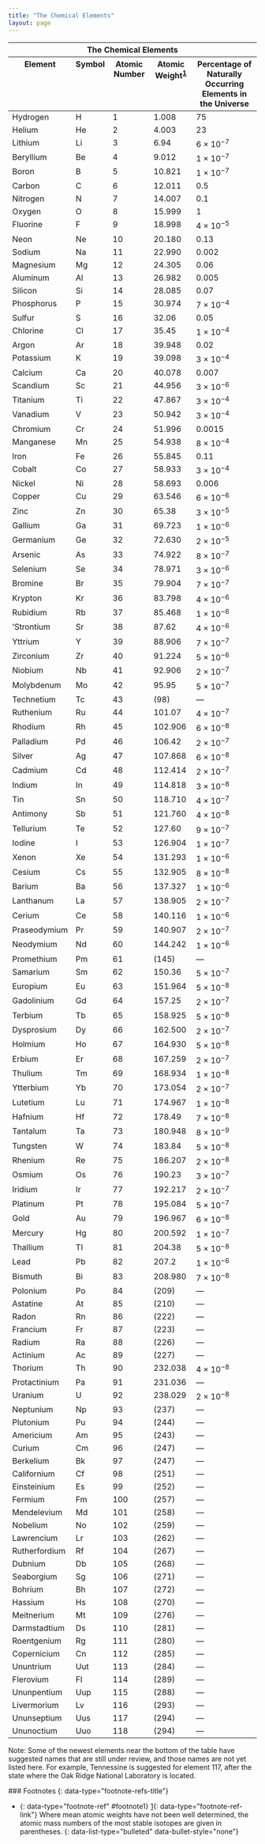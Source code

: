 ```yaml
---
title: "The Chemical Elements"
layout: page
---
```



<table class="span-all" summary="A table titled &#x201C;The Chemical Elements&#x201D; with five columns and 119 rows. The first row is a header row and labels the columns &#x201C;Element&#x201D;, &#x201C;Symbol&#x201D;, &#x201C;Atomic Number&#x201D;, &#x201C;Atomic Weight footnote: Where mean atomic weights have not been well determined, the atomic mass numbers of the most stable isotopes are given in parentheses.&#x201D;, &#x201C;Percentage of Naturally Occurring Elements in the Universe&#x201D;. From left to right, top to bottom, the rows start with the element name and read &#x201C;Hydrogen&#x201D;, &#x201C;H&#x201D;, &#x201C;1&#x201D;, &#x201C;1.008&#x201D;, &#x201C;75&#x201D;. Helium&#x201D;, &#x201C;He&#x201D;, &#x201C;2&#x201D;, &#x201C;4.003&#x201D;, &#x201C;23&#x201D;, Lithium&#x201D;, &#x201C;Li&#x201D;, &#x201C;3&#x201D;, &#x201C;6.94&#x201D;, &#x201C;6 times 10 to the negative 7&#x201D;. Beryllium&#x201D;, &#x201C;Be&#x201D;, &#x201C;4&#x201D;, &#x201C;9.012&#x201D;, &#x201C;1 times 10 to the negative 7&#x201D;, Boron&#x201D;, &#x201C;B&#x201D;, &#x201C;5&#x201D;, &#x201C;10.821&#x201D;, &#x201C;1 times 10 to the negative 7&#x201D;, Carbon&#x201D;, &#x201C;C&#x201D;, &#x201C;6&#x201D;, &#x201C;12.011&#x201D;, &#x201C;0.5&#x201D;, Nitrogen&#x201D;, &#x201C;N&#x201D;, &#x201C;7&#x201D;, &#x201C;14.007&#x201D;, &#x201C;0.1&#x201D;, Oxygen&#x201D;, &#x201C;O&#x201D;, &#x201C;8&#x201D;, &#x201C;15.999&#x201D;, &#x201C;1&#x201D;, Fluorine&#x201D;, &#x201C;F&#x201D;, &#x201C;9&#x201D;, &#x201C;18.998&#x201D;, &#x201C;4 times 10 to the negative 5&#x201D;, Neon&#x201D;, &#x201C;Ne&#x201D;, &#x201C;10&#x201D;, &#x201C;20.180&#x201D;, &#x201C;0.13&#x201D;, Sodium&#x201D;, &#x201C;Na&#x201D;, &#x201C;11&#x201D;, &#x201C;22.990&#x201D;, &#x201C;0.002&#x201D;, Magnesium&#x201D;, &#x201C;Mg&#x201D;, &#x201C;12&#x201D;, &#x201C;24.305&#x201D;, &#x201C;0.06&#x201D;, Aluminum&#x201D;, &#x201C;Al&#x201D;, &#x201C;13&#x201D;, &#x201C;26.982&#x201D;, &#x201C;0.005&#x201D;, Silicon&#x201D;, &#x201C;Si&#x201D;, &#x201C;14&#x201D;, &#x201C;28.085&#x201D;, &#x201C;0.07&#x201D;, Phosphorus&#x201D;, &#x201C;P&#x201D;, &#x201C;15&#x201D;, &#x201C;30.974&#x201D;, &#x201C;7 times 10 to the negative 4&#x201D;, Sulfur&#x201D;, &#x201C;S&#x201D;, &#x201C;16&#x201D;, &#x201C;32.06&#x201D;, &#x201C;0.05&#x201D;, Chlorine&#x201D;, &#x201C;Cl&#x201D;, &#x201C;17&#x201D;, &#x201C;35.45&#x201D;, &#x201C;1 times 10 to the negative 4&#x201D;, Argon&#x201D;, &#x201C;Ar&#x201D;, &#x201C;18&#x201D;, &#x201C;39.948&#x201D;, &#x201C;0.02&#x201D;, Potassium&#x201D;, &#x201C;K&#x201D;, &#x201C;19&#x201D;, &#x201C;39.098&#x201D;, &#x201C;3 times 10 to the negative 4&#x201D;, Calcium&#x201D;, &#x201C;Ca&#x201D;, &#x201C;20&#x201D;, &#x201C;40.078&#x201D;, &#x201C;0.007&#x201D;, Scandium&#x201D;, &#x201C;Sc&#x201D;, &#x201C;21&#x201D;, &#x201C;44.956&#x201D;, &#x201C;3 times 10 to the negative 6&#x201D;, Titanium&#x201D;, &#x201C;Ti&#x201D;, &#x201C;22&#x201D;, &#x201C;47.867&#x201D;, &#x201C;3 times 10 to the negative 4&#x201D;, Vanadium&#x201D;, &#x201C;V&#x201D;, &#x201C;23&#x201D;, &#x201C;50.942&#x201D;, &#x201C;3 times 10 to the negative 4&#x201D;, Chromium&#x201D;, &#x201C;Cr&#x201D;, &#x201C;24&#x201D;, &#x201C;51.996&#x201D;, &#x201C;0.0015&#x201D;, Manganese&#x201D;, &#x201C;Mn&#x201D;, &#x201C;25&#x201D;, &#x201C;54.938&#x201D;, &#x201C;8 times 10 to the negative 4&#x201D;, Iron&#x201D;, &#x201C;Fe&#x201D;, &#x201C;26&#x201D;, &#x201C;55.845&#x201D;, &#x201C;0.11&#x201D;, Cobalt&#x201D;, &#x201C;Co&#x201D;, &#x201C;27&#x201D;, &#x201C;58.933&#x201D;, &#x201C;3 times 10 to the negative 4&#x201D;, Nickel&#x201D;, &#x201C;Ni&#x201D;, &#x201C;28&#x201D;, &#x201C;58.693&#x201D;, &#x201C;0.006&#x201D;, Copper&#x201D;, &#x201C;Cu&#x201D;, &#x201C;29&#x201D;, &#x201C;63.546&#x201D;, &#x201C;6 times 10 to the negative 6&#x201D;, Zinc&#x201D;, &#x201C;Zn&#x201D;, &#x201C;30&#x201D;, &#x201C;65.38&#x201D;, &#x201C;3 times 10 to the negative 5&#x201D;, Gallium&#x201D;, &#x201C;Ga&#x201D;, &#x201C;31&#x201D;, &#x201C;69.723&#x201D;, &#x201C;1 times 10 to the negative 6&#x201D;, Germanium&#x201D;, &#x201C;Ge&#x201D;, &#x201C;32&#x201D;, &#x201C;72.630&#x201D;, &#x201C;2 times 10 to the negative 5&#x201D;, Arsenic&#x201D;, &#x201C;As&#x201D;, &#x201C;33&#x201D;, &#x201C;74.922&#x201D;, &#x201C;8 times 10 to the negative 7&#x201D;, Selenium&#x201D;, &#x201C;Se&#x201D;, &#x201C;34&#x201D;, &#x201C;78.971&#x201D;, &#x201C;3 times 10 to the negative 6&#x201D;, Bromine&#x201D;, &#x201C;Br&#x201D;, &#x201C;35&#x201D;, &#x201C;79.904&#x201D;, &#x201C;7 times 10 to the negative 7&#x201D;, Krypton&#x201D;, &#x201C;Kr&#x201D;, &#x201C;36&#x201D;, &#x201C;83.798&#x201D;, &#x201C;4 times 10 to the negative 6&#x201D;, Rubidium&#x201D;, &#x201C;Rb&#x201D;, &#x201C;37&#x201D;, &#x201C;85.468&#x201D;, &#x201C;1 times 10 to the negative 6&#x201D;, &#x2019;Strontium&#x201D;, &#x201C;Sr&#x201D;, &#x201C;38&#x201D;, &#x201C;87.62&#x201D;, &#x201C;4 times 10 to the negative 6&#x201D;, Yttrium&#x201D;, &#x201C;Y&#x201D;, &#x201C;39&#x201D;, &#x201C;88.906&#x201D;, &#x201C;7 times 10 to the negative 7&#x201D;, Zirconium&#x201D;, &#x201C;Zr&#x201D;, &#x201C;40&#x201D;, &#x201C;91.224&#x201D;, &#x201C;5 times 10 to the negative 6&#x201D;, Niobium&#x201D;, &#x201C;Nb&#x201D;, &#x201C;41&#x201D;, &#x201C;92.906&#x201D;, &#x201C;2 times 10 to the negative 7&#x201D;, Molybdenum&#x201D;, &#x201C;Mo&#x201D;, &#x201C;42&#x201D;, &#x201C;95.95&#x201D;, &#x201C;5 times 10 to the negative 7&#x201D;, Technetium&#x201D;, &#x201C;Tc&#x201D;, &#x201C;43&#x201D;, &#x201C;(98)&#x201D;, &#x201C;blank&#x201D;, Ruthenium&#x201D;, &#x201C;Ru&#x201D;, &#x201C;44&#x201D;, &#x201C;101.07&#x201D;, &#x201C;4 times 10 to the negative 7&#x201D;, Rhodium&#x201D;, &#x201C;Rh&#x201D;, &#x201C;45&#x201D;, &#x201C;102.906&#x201D;, &#x201C;6 times 10 to the negative 8&#x201D;, Palladium&#x201D;, &#x201C;Pd&#x201D;, &#x201C;46&#x201D;, &#x201C;106.42&#x201D;, &#x201C;2 times 10 to the negative 7&#x201D;, Silver&#x201D;, &#x201C;Ag&#x201D;, &#x201C;47&#x201D;, &#x201C;107.868&#x201D;, &#x201C;6 times 10 to the negative 8&#x201D;, Cadmium&#x201D;, &#x201C;Cd&#x201D;, &#x201C;48&#x201D;, &#x201C;112.414&#x201D;, &#x201C;2 times 10 to the negative 7&#x201D;, Indium&#x201D;, &#x201C;In&#x201D;, &#x201C;49&#x201D;, &#x201C;114.818&#x201D;, &#x201C;3 times 10 to the negative 8&#x201D;, Tin&#x201D;, &#x201C;Sn&#x201D;, &#x201C;50&#x201D;, &#x201C;118.710&#x201D;, &#x201C;4 times 10 to the negative 7&#x201D;, Antimony&#x201D;, &#x201C;Sb&#x201D;, &#x201C;51&#x201D;, &#x201C;121.760&#x201D;, &#x201C;4 times 10 to the negative 8&#x201D;, Tellurium&#x201D;, &#x201C;Te&#x201D;, &#x201C;52&#x201D;, &#x201C;127.60&#x201D;, &#x201C;9 times 10 to the negative 7&#x201D;, Iodine&#x201D;, &#x201C;I&#x201D;, &#x201C;53&#x201D;, &#x201C;126.904&#x201D;, &#x201C;1 times 10 to the negative 7&#x201D;, Xenon&#x201D;, &#x201C;Xe&#x201D;, &#x201C;54&#x201D;, &#x201C;131.293&#x201D;, &#x201C;1 times 10 to the negative 6&#x201D;, Cesium&#x201D;, &#x201C;Cs&#x201D;, &#x201C;55&#x201D;, &#x201C;132.905&#x201D;, &#x201C;8 times 10 to the negative 8&#x201D;, Barium&#x201D;, &#x201C;Ba&#x201D;, &#x201C;56&#x201D;, &#x201C;137.327&#x201D;, &#x201C;1 times 10 to the negative 6&#x201D;, Lanthanum&#x201D;, &#x201C;La&#x201D;, &#x201C;57&#x201D;, &#x201C;138.905&#x201D;, &#x201C;2 times 10 to the negative 7&#x201D;, Cerium&#x201D;, &#x201C;Ce&#x201D;, &#x201C;58&#x201D;, &#x201C;140.116&#x201D;, &#x201C;1 times 10 to the negative 6&#x201D;, Praseodymium&#x201D;, &#x201C;Pr&#x201D;, &#x201C;59&#x201D;, &#x201C;140.907&#x201D;, &#x201C;2 times 10 to the negative 7&#x201D;, Neodymium&#x201D;, &#x201C;Nd&#x201D;, &#x201C;60&#x201D;, &#x201C;144.242&#x201D;, &#x201C;1 times 10 to the negative 6&#x201D;, Promethium&#x201D;, &#x201C;Pm&#x201D;, &#x201C;61&#x201D;, &#x201C;(145)&#x201D;, &#x201C;blank&#x201D;, Samarium&#x201D;, &#x201C;Sm&#x201D;, &#x201C;62&#x201D;, &#x201C;150.36&#x201D;, &#x201C;5 times 10 to the negative 7&#x201D;, Europium&#x201D;, &#x201C;Eu&#x201D;, &#x201C;63&#x201D;, &#x201C;151.964&#x201D;, &#x201C;5 times 10 to the negative 8&#x201D;, Gadolinium&#x201D;, &#x201C;Gd&#x201D;, &#x201C;64&#x201D;, &#x201C;157.25&#x201D;, &#x201C;2 times 10 to the negative 7&#x201D;, Terbium&#x201D;, &#x201C;Tb&#x201D;, &#x201C;65&#x201D;, &#x201C;158.925&#x201D;, &#x201C;5 times 10 to the negative 8&#x201D;, Dysprosium&#x201D;, &#x201C;Dy&#x201D;, &#x201C;66&#x201D;, &#x201C;162.500&#x201D;, &#x201C;2 times 10 to the negative 7&#x201D;, Holmium&#x201D;, &#x201C;Ho&#x201D;, &#x201C;67&#x201D;, &#x201C;164.930&#x201D;, &#x201C;5 times 10 to the negative 8&#x201D;, Erbium&#x201D;, &#x201C;Er&#x201D;, &#x201C;68&#x201D;, &#x201C;167.259&#x201D;, &#x201C;2 times 10 to the negative 7&#x201D;, Thulium&#x201D;, &#x201C;Tm&#x201D;, &#x201C;69&#x201D;, &#x201C;168.934&#x201D;, &#x201C;1 times 10 to the negative 8&#x201D;, Ytterbium&#x201D;, &#x201C;Yb&#x201D;, &#x201C;70&#x201D;, &#x201C;173.054&#x201D;, &#x201C;2 times 10 to the negative &#x201D;, &#x201D;, Lutetium&#x201D;, &#x201C;Lu&#x201D;, &#x201C;71&#x201D;, &#x201C;174.967&#x201D;, &#x201C;1 times 10 to the negative 8&#x201D;, Hafnium&#x201D;, &#x201C;Hf&#x201D;, &#x201C;72&#x201D;, &#x201C;178.49&#x201D;, &#x201C;7 times 10 to the negative 8&#x201D;, Tantalum&#x201D;, &#x201C;Ta&#x201D;, &#x201C;73&#x201D;, &#x201C;180.948&#x201D;, &#x201C;8 times 10 to the negative 9&#x201D;, Tungsten&#x201D;, &#x201C;W&#x201D;, &#x201C;74&#x201D;, &#x201C;183.84&#x201D;, &#x201C;5 times 10 to the negative 8&#x201D;, Rhenium&#x201D;, &#x201C;Re&#x201D;, &#x201C;75&#x201D;, &#x201C;186.207&#x201D;, &#x201C;2 times 10 to the negative 8&#x201D;, Osmium&#x201D;, &#x201C;Os&#x201D;, &#x201C;76&#x201D;, &#x201C;190.23&#x201D;, &#x201C;3 times 10 to the negative 7&#x201D;, Iridium&#x201D;, &#x201C;Ir&#x201D;, &#x201C;77&#x201D;, &#x201C;192.217&#x201D;, &#x201C;2 times 10 to the negative 7&#x201D;, Platinum&#x201D;, &#x201C;Pt&#x201D;, &#x201C;78&#x201D;, &#x201C;195.084&#x201D;, &#x201C;5 times 10 to the negative 7&#x201D;, Gold&#x201D;, &#x201C;Au&#x201D;, &#x201C;79&#x201D;, &#x201C;196.967&#x201D;, &#x201C;6 times 10 to the negative 8&#x201D;, Mercury&#x201D;, &#x201C;Hg&#x201D;, &#x201C;80&#x201D;, &#x201C;200.592&#x201D;, &#x201C;1 times 10 to the negative 7&#x201D;, Thallium&#x201D;, &#x201C;TI&#x201D;, &#x201C;81&#x201D;, &#x201C;204.38&#x201D;, &#x201C;5 times 10 to the negative 8&#x201D;, Lead&#x201D;, &#x201C;Pb&#x201D;, &#x201C;82&#x201D;, &#x201C;207.2&#x201D;, &#x201C;1 times 10 to the negative 6&#x201D;, Bismuth&#x201D;, &#x201C;Bi&#x201D;, &#x201C;83&#x201D;, &#x201C;208.980&#x201D;, &#x201C;7 times 10 to the negative 8&#x201D;, Polonium&#x201D;, &#x201C;Po&#x201D;, &#x201C;84&#x201D;, &#x201C;(209)&#x201D;, &#x201C;blank&#x201D;, Astatine&#x201D;, &#x201C;At&#x201D;, &#x201C;85&#x201D;, &#x201C;(210)&#x201D;, &#x201C;blank&#x201D;, Radon&#x201D;, &#x201C;Rn&#x201D;, &#x201C;86&#x201D;, &#x201C;(222)&#x201D;, &#x201C;blank&#x201D;, Francium&#x201D;, &#x201C;Fr&#x201D;, &#x201C;87&#x201D;, &#x201C;(223)&#x201D;, &#x201C;blank&#x201D;, Radium&#x201D;, &#x201C;Ra&#x201D;, &#x201C;88&#x201D;, &#x201C;(226)&#x201D;, &#x201C;blank&#x201D;, Actinium&#x201D;, &#x201C;Ac&#x201D;, &#x201C;89&#x201D;, &#x201C;(227)&#x201D;, &#x201C;blank&#x201D;, Thorium&#x201D;, &#x201C;Th&#x201D;, &#x201C;90&#x201D;, &#x201C;232.038&#x201D;, &#x201C;4 times 10 to the negative 8&#x201D;, Protactinium&#x201D;, &#x201C;Pa&#x201D;, &#x201C;91&#x201D;, &#x201C;231.036&#x201D;, &#x201C;blank&#x201D;, Uranium&#x201D;, &#x201C;U&#x201D;, &#x201C;92&#x201D;, &#x201C;238.029&#x201D;, &#x201C;2 times 10 to the negative 8&#x201D;, Neptunium&#x201D;, &#x201C;Np&#x201D;, &#x201C;93&#x201D;, &#x201C;(237)&#x201D;, &#x201C;blank&#x201D;, Plutonium&#x201D;, &#x201C;Pu&#x201D;, &#x201C;94&#x201D;, &#x201C;(244)&#x201D;, &#x201C;blank&#x201D;, Americium&#x201D;, &#x201C;Am&#x201D;, &#x201C;95&#x201D;, &#x201C;(243)&#x201D;, &#x201C;blank&#x201D;, Curium&#x201D;, &#x201C;Cm&#x201D;, &#x201C;96&#x201D;, &#x201C;(247)&#x201D;, &#x201C;blank&#x201D;, Berkelium&#x201D;, &#x201C;Bk&#x201D;, &#x201C;97&#x201D;, &#x201C;(247)&#x201D;, &#x201C;blank&#x201D;, Californium&#x201D;, &#x201C;Cf&#x201D;, &#x201C;98&#x201D;, &#x201C;(251)&#x201D;, &#x201C;blank&#x201D;, Einsteinium&#x201D;, &#x201C;Es&#x201D;, &#x201C;99&#x201D;, &#x201C;(252)&#x201D;, &#x201C;blank&#x201D;, Fermium&#x201D;, &#x201C;Fm&#x201D;, &#x201C;100&#x201D;, &#x201C;(257)&#x201D;, &#x201C;blank&#x201D;, Mendelevium&#x201D;, &#x201C;Md&#x201D;, &#x201C;101&#x201D;, &#x201C;(258)&#x201D;, &#x201C;blank&#x201D;, Nobelium&#x201D;, &#x201C;No&#x201D;, &#x201C;102&#x201D;, &#x201C;(259)&#x201D;, &#x201C;blank&#x201D;, Lawrencium&#x201D;, &#x201C;Lr&#x201D;, &#x201C;103&#x201D;, &#x201C;(262)&#x201D;, &#x201C;blank&#x201D;, Rutherfordium&#x201D;, &#x201C;Rf&#x201D;, &#x201C;104&#x201D;, &#x201C;(267)&#x201D;, &#x201C;blank&#x201D;, Dubnium&#x201D;, &#x201C;Db&#x201D;, &#x201C;105&#x201D;, &#x201C;(268)&#x201D;, &#x201C;blank&#x201D;, Seaborgium&#x201D;, &#x201C;Sg&#x201D;, &#x201C;106&#x201D;, &#x201C;(271)&#x201D;, &#x201C;blank&#x201D;, Bohrium&#x201D;, &#x201C;Bh&#x201D;, &#x201C;107&#x201D;, &#x201C;(272)&#x201D;, &#x201C;blank&#x201D;, Hassium&#x201D;, &#x201C;Hs&#x201D;, &#x201C;108&#x201D;, &#x201C;(270)&#x201D;, &#x201C;blank&#x201D;, Meitnerium&#x201D;, &#x201C;Mt&#x201D;, &#x201C;109&#x201D;, &#x201C;(276)&#x201D;, &#x201C;blank&#x201D;, Darmstadtium&#x201D;, &#x201C;Ds&#x201D;, &#x201C;110&#x201D;, &#x201C;(281)&#x201D;, &#x201C;blank&#x201D;, Roentgenium&#x201D;, &#x201C;Rg&#x201D;, &#x201C;111&#x201D;, &#x201C;(280)&#x201D;, &#x201C;blank&#x201D;, Copernicium&#x201D;, &#x201C;Cn&#x201D;, &#x201C;112&#x201D;, &#x201C;(285)&#x201D;, &#x201C;blank&#x201D;, Ununtrium&#x201D;, &#x201C;Uut&#x201D;, &#x201C;113&#x201D;, &#x201C;(284)&#x201D;, &#x201C;blank&#x201D;, Flerovium&#x201D;, &#x201C;Fl&#x201D;, &#x201C;114&#x201D;, &#x201C;(289)&#x201D;, &#x201C;blank&#x201D;, Ununpentium&#x201D;, &#x201C;Uup&#x201D;, &#x201C;115&#x201D;, &#x201C;(288)&#x201D;, &#x201C;blank&#x201D;, Livermorium&#x201D;, &#x201C;Lv&#x201D;, &#x201C;116&#x201D;, &#x201C;(293)&#x201D;, &#x201C;blank&#x201D;, Ununseptium&#x201D;, &#x201C;Uus&#x201D;, &#x201C;117&#x201D;, &#x201C;(294)&#x201D;, &#x201C;blank&#x201D;, Ununoctium&#x201D;, &#x201C;Uuo&#x201D;, &#x201C;118&#x201D;, &#x201C;(294)&#x201D;, &#x201C;blank&#x201D;."><thead>
<tr valign="top">
<th colspan="5" data-valign="top" data-align="center">The Chemical Elements</th>
</tr>
<tr valign="top">
<th data-valign="top" data-align="center">Element</th>
<th data-valign="top" data-align="center">Symbol</th>
<th data-valign="top" data-align="center">Atomic Number</th>
<th data-valign="top" data-align="center">Atomic Weight<sup data-type="footnote-number" id="footnote-ref1"><a data-type="footnote-link" href="#footnote1">1</a></sup></th>
<th data-valign="top" data-align="center">Percentage of Naturally Occurring Elements in the Universe</th>
</tr>
</thead><tbody>
<tr valign="top">
<td data-valign="top" data-align="left">Hydrogen</td>
<td data-valign="top" data-align="left">H</td>
<td data-valign="top" data-align="left">1</td>
<td data-valign="top" data-align="left">1.008</td>
<td data-valign="top" data-align="left">75</td>
</tr>
<tr valign="top">
<td data-valign="top" data-align="left">Helium</td>
<td data-valign="top" data-align="left">He</td>
<td data-valign="top" data-align="left">2</td>
<td data-valign="top" data-align="left">4.003</td>
<td data-valign="top" data-align="left">23</td>
</tr>
<tr valign="top">
<td data-valign="top" data-align="left">Lithium</td>
<td data-valign="top" data-align="left">Li</td>
<td data-valign="top" data-align="left">3</td>
<td data-valign="top" data-align="left">6.94</td>
<td data-valign="top" data-align="left">6 × 10<sup>−7</sup></td>
</tr>
<tr valign="top">
<td data-valign="top" data-align="left">Beryllium</td>
<td data-valign="top" data-align="left">Be</td>
<td data-valign="top" data-align="left">4</td>
<td data-valign="top" data-align="left">9.012</td>
<td data-valign="top" data-align="left">1 × 10<sup>−7</sup></td>
</tr>
<tr valign="top">
<td data-valign="top" data-align="left">Boron</td>
<td data-valign="top" data-align="left">B</td>
<td data-valign="top" data-align="left">5</td>
<td data-valign="top" data-align="left">10.821</td>
<td data-valign="top" data-align="left">1 × 10<sup>−7</sup></td>
</tr>
<tr valign="top">
<td data-valign="top" data-align="left">Carbon</td>
<td data-valign="top" data-align="left">C</td>
<td data-valign="top" data-align="left">6</td>
<td data-valign="top" data-align="left">12.011</td>
<td data-valign="top" data-align="left">0.5</td>
</tr>
<tr valign="top">
<td data-valign="top" data-align="left">Nitrogen</td>
<td data-valign="top" data-align="left">N</td>
<td data-valign="top" data-align="left">7</td>
<td data-valign="top" data-align="left">14.007</td>
<td data-valign="top" data-align="left">0.1</td>
</tr>
<tr valign="top">
<td data-valign="top" data-align="left">Oxygen</td>
<td data-valign="top" data-align="left">O</td>
<td data-valign="top" data-align="left">8</td>
<td data-valign="top" data-align="left">15.999</td>
<td data-valign="top" data-align="left">1</td>
</tr>
<tr valign="top">
<td data-valign="top" data-align="left">Fluorine</td>
<td data-valign="top" data-align="left">F</td>
<td data-valign="top" data-align="left">9</td>
<td data-valign="top" data-align="left">18.998</td>
<td data-valign="top" data-align="left">4 × 10<sup>−5</sup></td>
</tr>
<tr valign="top">
<td data-valign="top" data-align="left">Neon</td>
<td data-valign="top" data-align="left">Ne</td>
<td data-valign="top" data-align="left">10</td>
<td data-valign="top" data-align="left">20.180</td>
<td data-valign="top" data-align="left">0.13</td>
</tr>
<tr valign="top">
<td data-valign="top" data-align="left">Sodium</td>
<td data-valign="top" data-align="left">Na</td>
<td data-valign="top" data-align="left">11</td>
<td data-valign="top" data-align="left">22.990</td>
<td data-valign="top" data-align="left">0.002</td>
</tr>
<tr valign="top">
<td data-valign="top" data-align="left">Magnesium</td>
<td data-valign="top" data-align="left">Mg</td>
<td data-valign="top" data-align="left">12</td>
<td data-valign="top" data-align="left">24.305</td>
<td data-valign="top" data-align="left">0.06</td>
</tr>
<tr valign="top">
<td data-valign="top" data-align="left">Aluminum</td>
<td data-valign="top" data-align="left">Al</td>
<td data-valign="top" data-align="left">13</td>
<td data-valign="top" data-align="left">26.982</td>
<td data-valign="top" data-align="left">0.005</td>
</tr>
<tr valign="top">
<td data-valign="top" data-align="left">Silicon</td>
<td data-valign="top" data-align="left">Si</td>
<td data-valign="top" data-align="left">14</td>
<td data-valign="top" data-align="left">28.085</td>
<td data-valign="top" data-align="left">0.07</td>
</tr>
<tr valign="top">
<td data-valign="top" data-align="left">Phosphorus</td>
<td data-valign="top" data-align="left">P</td>
<td data-valign="top" data-align="left">15</td>
<td data-valign="top" data-align="left">30.974</td>
<td data-valign="top" data-align="left">7 × 10<sup>−4</sup></td>
</tr>
<tr valign="top">
<td data-valign="top" data-align="left">Sulfur</td>
<td data-valign="top" data-align="left">S</td>
<td data-valign="top" data-align="left">16</td>
<td data-valign="top" data-align="left">32.06</td>
<td data-valign="top" data-align="left">0.05</td>
</tr>
<tr valign="top">
<td data-valign="top" data-align="left">Chlorine</td>
<td data-valign="top" data-align="left">Cl</td>
<td data-valign="top" data-align="left">17</td>
<td data-valign="top" data-align="left">35.45</td>
<td data-valign="top" data-align="left">1 × 10<sup>−4</sup></td>
</tr>
<tr valign="top">
<td data-valign="top" data-align="left">Argon</td>
<td data-valign="top" data-align="left">Ar</td>
<td data-valign="top" data-align="left">18</td>
<td data-valign="top" data-align="left">39.948</td>
<td data-valign="top" data-align="left">0.02</td>
</tr>
<tr valign="top">
<td data-valign="top" data-align="left">Potassium</td>
<td data-valign="top" data-align="left">K</td>
<td data-valign="top" data-align="left">19</td>
<td data-valign="top" data-align="left">39.098</td>
<td data-valign="top" data-align="left">3 × 10<sup>−4</sup></td>
</tr>
<tr valign="top">
<td data-valign="top" data-align="left">Calcium</td>
<td data-valign="top" data-align="left">Ca</td>
<td data-valign="top" data-align="left">20</td>
<td data-valign="top" data-align="left">40.078</td>
<td data-valign="top" data-align="left">0.007</td>
</tr>
<tr valign="top">
<td data-valign="top" data-align="left">Scandium</td>
<td data-valign="top" data-align="left">Sc</td>
<td data-valign="top" data-align="left">21</td>
<td data-valign="top" data-align="left">44.956</td>
<td data-valign="top" data-align="left">3 × 10<sup>−6</sup></td>
</tr>
<tr valign="top">
<td data-valign="top" data-align="left">Titanium</td>
<td data-valign="top" data-align="left">Ti</td>
<td data-valign="top" data-align="left">22</td>
<td data-valign="top" data-align="left">47.867</td>
<td data-valign="top" data-align="left">3 × 10<sup>−4</sup></td>
</tr>
<tr valign="top">
<td data-valign="top" data-align="left">Vanadium</td>
<td data-valign="top" data-align="left">V</td>
<td data-valign="top" data-align="left">23</td>
<td data-valign="top" data-align="left">50.942</td>
<td data-valign="top" data-align="left">3 × 10<sup>−4</sup></td>
</tr>
<tr valign="top">
<td data-valign="top" data-align="left">Chromium</td>
<td data-valign="top" data-align="left">Cr</td>
<td data-valign="top" data-align="left">24</td>
<td data-valign="top" data-align="left">51.996</td>
<td data-valign="top" data-align="left">0.0015</td>
</tr>
<tr valign="top">
<td data-valign="top" data-align="left">Manganese</td>
<td data-valign="top" data-align="left">Mn</td>
<td data-valign="top" data-align="left">25</td>
<td data-valign="top" data-align="left">54.938</td>
<td data-valign="top" data-align="left">8 × 10<sup>−4</sup></td>
</tr>
<tr valign="top">
<td data-valign="top" data-align="left">Iron</td>
<td data-valign="top" data-align="left">Fe</td>
<td data-valign="top" data-align="left">26</td>
<td data-valign="top" data-align="left">55.845</td>
<td data-valign="top" data-align="left">0.11</td>
</tr>
<tr valign="top">
<td data-valign="top" data-align="left">Cobalt</td>
<td data-valign="top" data-align="left">Co</td>
<td data-valign="top" data-align="left">27</td>
<td data-valign="top" data-align="left">58.933</td>
<td data-valign="top" data-align="left">3 × 10<sup>−4</sup></td>
</tr>
<tr valign="top">
<td data-valign="top" data-align="left">Nickel</td>
<td data-valign="top" data-align="left">Ni</td>
<td data-valign="top" data-align="left">28</td>
<td data-valign="top" data-align="left">58.693</td>
<td data-valign="top" data-align="left">0.006</td>
</tr>
<tr valign="top">
<td data-valign="top" data-align="left">Copper</td>
<td data-valign="top" data-align="left">Cu</td>
<td data-valign="top" data-align="left">29</td>
<td data-valign="top" data-align="left">63.546</td>
<td data-valign="top" data-align="left">6 × 10<sup>−6</sup></td>
</tr>
<tr valign="top">
<td data-valign="top" data-align="left">Zinc</td>
<td data-valign="top" data-align="left">Zn</td>
<td data-valign="top" data-align="left">30</td>
<td data-valign="top" data-align="left">65.38</td>
<td data-valign="top" data-align="left">3 × 10<sup>−5</sup></td>
</tr>
<tr valign="top">
<td data-valign="top" data-align="left">Gallium</td>
<td data-valign="top" data-align="left">Ga</td>
<td data-valign="top" data-align="left">31</td>
<td data-valign="top" data-align="left">69.723</td>
<td data-valign="top" data-align="left">1 × 10<sup>−6</sup></td>
</tr>
<tr valign="top">
<td data-valign="top" data-align="left">Germanium</td>
<td data-valign="top" data-align="left">Ge</td>
<td data-valign="top" data-align="left">32</td>
<td data-valign="top" data-align="left">72.630</td>
<td data-valign="top" data-align="left">2 × 10<sup>−5</sup></td>
</tr>
<tr valign="top">
<td data-valign="top" data-align="left">Arsenic</td>
<td data-valign="top" data-align="left">As</td>
<td data-valign="top" data-align="left">33</td>
<td data-valign="top" data-align="left">74.922</td>
<td data-valign="top" data-align="left">8 × 10<sup>−7</sup></td>
</tr>
<tr valign="top">
<td data-valign="top" data-align="left">Selenium</td>
<td data-valign="top" data-align="left">Se</td>
<td data-valign="top" data-align="left">34</td>
<td data-valign="top" data-align="left">78.971</td>
<td data-valign="top" data-align="left">3 × 10<sup>−6</sup></td>
</tr>
<tr valign="top">
<td data-valign="top" data-align="left">Bromine</td>
<td data-valign="top" data-align="left">Br</td>
<td data-valign="top" data-align="left">35</td>
<td data-valign="top" data-align="left">79.904</td>
<td data-valign="top" data-align="left">7 × 10<sup>−7</sup></td>
</tr>
<tr valign="top">
<td data-valign="top" data-align="left">Krypton</td>
<td data-valign="top" data-align="left">Kr</td>
<td data-valign="top" data-align="left">36</td>
<td data-valign="top" data-align="left">83.798</td>
<td data-valign="top" data-align="left">4 × 10<sup>−6</sup></td>
</tr>
<tr valign="top">
<td data-valign="top" data-align="left">Rubidium</td>
<td data-valign="top" data-align="left">Rb</td>
<td data-valign="top" data-align="left">37</td>
<td data-valign="top" data-align="left">85.468</td>
<td data-valign="top" data-align="left">1 × 10<sup>−6</sup></td>
</tr>
<tr valign="top">
<td data-valign="top" data-align="left">’Strontium</td>
<td data-valign="top" data-align="left">Sr</td>
<td data-valign="top" data-align="left">38</td>
<td data-valign="top" data-align="left">87.62</td>
<td data-valign="top" data-align="left">4 × 10<sup>−6</sup></td>
</tr>
<tr valign="top">
<td data-valign="top" data-align="left">Yttrium</td>
<td data-valign="top" data-align="left">Y</td>
<td data-valign="top" data-align="left">39</td>
<td data-valign="top" data-align="left">88.906</td>
<td data-valign="top" data-align="left">7 × 10<sup>−7</sup></td>
</tr>
<tr valign="top">
<td data-valign="top" data-align="left">Zirconium</td>
<td data-valign="top" data-align="left">Zr</td>
<td data-valign="top" data-align="left">40</td>
<td data-valign="top" data-align="left">91.224</td>
<td data-valign="top" data-align="left">5 × 10<sup>−6</sup></td>
</tr>
<tr valign="top">
<td data-valign="top" data-align="left">Niobium</td>
<td data-valign="top" data-align="left">Nb</td>
<td data-valign="top" data-align="left">41</td>
<td data-valign="top" data-align="left">92.906</td>
<td data-valign="top" data-align="left">2 × 10<sup>−7</sup></td>
</tr>
<tr valign="top">
<td data-valign="top" data-align="left">Molybdenum</td>
<td data-valign="top" data-align="left">Mo</td>
<td data-valign="top" data-align="left">42</td>
<td data-valign="top" data-align="left">95.95</td>
<td data-valign="top" data-align="left">5 × 10<sup>−7</sup></td>
</tr>
<tr valign="top">
<td data-valign="top" data-align="left">Technetium</td>
<td data-valign="top" data-align="left">Tc</td>
<td data-valign="top" data-align="left">43</td>
<td data-valign="top" data-align="left">(98)</td>
<td data-valign="top" data-align="left">—</td>
</tr>
<tr valign="top">
<td data-valign="top" data-align="left">Ruthenium</td>
<td data-valign="top" data-align="left">Ru</td>
<td data-valign="top" data-align="left">44</td>
<td data-valign="top" data-align="left">101.07</td>
<td data-valign="top" data-align="left">4 × 10<sup>−7</sup></td>
</tr>
<tr valign="top">
<td data-valign="top" data-align="left">Rhodium</td>
<td data-valign="top" data-align="left">Rh</td>
<td data-valign="top" data-align="left">45</td>
<td data-valign="top" data-align="left">102.906</td>
<td data-valign="top" data-align="left">6 × 10<sup>−8</sup></td>
</tr>
<tr valign="top">
<td data-valign="top" data-align="left">Palladium</td>
<td data-valign="top" data-align="left">Pd</td>
<td data-valign="top" data-align="left">46</td>
<td data-valign="top" data-align="left">106.42</td>
<td data-valign="top" data-align="left">2 × 10<sup>−7</sup></td>
</tr>
<tr valign="top">
<td data-valign="top" data-align="left">Silver</td>
<td data-valign="top" data-align="left">Ag</td>
<td data-valign="top" data-align="left">47</td>
<td data-valign="top" data-align="left">107.868</td>
<td data-valign="top" data-align="left">6 × 10<sup>−8</sup></td>
</tr>
<tr valign="top">
<td data-valign="top" data-align="left">Cadmium</td>
<td data-valign="top" data-align="left">Cd</td>
<td data-valign="top" data-align="left">48</td>
<td data-valign="top" data-align="left">112.414</td>
<td data-valign="top" data-align="left">2 × 10<sup>−7</sup></td>
</tr>
<tr valign="top">
<td data-valign="top" data-align="left">Indium</td>
<td data-valign="top" data-align="left">In</td>
<td data-valign="top" data-align="left">49</td>
<td data-valign="top" data-align="left">114.818</td>
<td data-valign="top" data-align="left">3 × 10<sup>−8</sup></td>
</tr>
<tr valign="top">
<td data-valign="top" data-align="left">Tin</td>
<td data-valign="top" data-align="left">Sn</td>
<td data-valign="top" data-align="left">50</td>
<td data-valign="top" data-align="left">118.710</td>
<td data-valign="top" data-align="left">4 × 10<sup>−7</sup></td>
</tr>
<tr valign="top">
<td data-valign="top" data-align="left">Antimony</td>
<td data-valign="top" data-align="left">Sb</td>
<td data-valign="top" data-align="left">51</td>
<td data-valign="top" data-align="left">121.760</td>
<td data-valign="top" data-align="left">4 × 10<sup>−8</sup></td>
</tr>
<tr valign="top">
<td data-valign="top" data-align="left">Tellurium</td>
<td data-valign="top" data-align="left">Te</td>
<td data-valign="top" data-align="left">52</td>
<td data-valign="top" data-align="left">127.60</td>
<td data-valign="top" data-align="left">9 × 10<sup>−7</sup></td>
</tr>
<tr valign="top">
<td data-valign="top" data-align="left">Iodine</td>
<td data-valign="top" data-align="left">I</td>
<td data-valign="top" data-align="left">53</td>
<td data-valign="top" data-align="left">126.904</td>
<td data-valign="top" data-align="left">1 × 10<sup>−7</sup></td>
</tr>
<tr valign="top">
<td data-valign="top" data-align="left">Xenon</td>
<td data-valign="top" data-align="left">Xe</td>
<td data-valign="top" data-align="left">54</td>
<td data-valign="top" data-align="left">131.293</td>
<td data-valign="top" data-align="left">1 × 10<sup>−6</sup></td>
</tr>
<tr valign="top">
<td data-valign="top" data-align="left">Cesium</td>
<td data-valign="top" data-align="left">Cs</td>
<td data-valign="top" data-align="left">55</td>
<td data-valign="top" data-align="left">132.905</td>
<td data-valign="top" data-align="left">8 × 10<sup>−8</sup></td>
</tr>
<tr valign="top">
<td data-valign="top" data-align="left">Barium</td>
<td data-valign="top" data-align="left">Ba</td>
<td data-valign="top" data-align="left">56</td>
<td data-valign="top" data-align="left">137.327</td>
<td data-valign="top" data-align="left">1 × 10<sup>−6</sup></td>
</tr>
<tr valign="top">
<td data-valign="top" data-align="left">Lanthanum</td>
<td data-valign="top" data-align="left">La</td>
<td data-valign="top" data-align="left">57</td>
<td data-valign="top" data-align="left">138.905</td>
<td data-valign="top" data-align="left">2 × 10<sup>−7</sup></td>
</tr>
<tr valign="top">
<td data-valign="top" data-align="left">Cerium</td>
<td data-valign="top" data-align="left">Ce</td>
<td data-valign="top" data-align="left">58</td>
<td data-valign="top" data-align="left">140.116</td>
<td data-valign="top" data-align="left">1 × 10<sup>−6</sup></td>
</tr>
<tr valign="top">
<td data-valign="top" data-align="left">Praseodymium</td>
<td data-valign="top" data-align="left">Pr</td>
<td data-valign="top" data-align="left">59</td>
<td data-valign="top" data-align="left">140.907</td>
<td data-valign="top" data-align="left">2 × 10<sup>−7</sup></td>
</tr>
<tr valign="top">
<td data-valign="top" data-align="left">Neodymium</td>
<td data-valign="top" data-align="left">Nd</td>
<td data-valign="top" data-align="left">60</td>
<td data-valign="top" data-align="left">144.242</td>
<td data-valign="top" data-align="left">1 × 10<sup>−6</sup></td>
</tr>
<tr valign="top">
<td data-valign="top" data-align="left">Promethium</td>
<td data-valign="top" data-align="left">Pm</td>
<td data-valign="top" data-align="left">61</td>
<td data-valign="top" data-align="left">(145)</td>
<td data-valign="top" data-align="left">—</td>
</tr>
<tr valign="top">
<td data-valign="top" data-align="left">Samarium</td>
<td data-valign="top" data-align="left">Sm</td>
<td data-valign="top" data-align="left">62</td>
<td data-valign="top" data-align="left">150.36</td>
<td data-valign="top" data-align="left">5 × 10<sup>−7</sup></td>
</tr>
<tr valign="top">
<td data-valign="top" data-align="left">Europium</td>
<td data-valign="top" data-align="left">Eu</td>
<td data-valign="top" data-align="left">63</td>
<td data-valign="top" data-align="left">151.964</td>
<td data-valign="top" data-align="left">5 × 10<sup>−8</sup></td>
</tr>
<tr valign="top">
<td data-valign="top" data-align="left">Gadolinium</td>
<td data-valign="top" data-align="left">Gd</td>
<td data-valign="top" data-align="left">64</td>
<td data-valign="top" data-align="left">157.25</td>
<td data-valign="top" data-align="left">2 × 10<sup>−7</sup></td>
</tr>
<tr valign="top">
<td data-valign="top" data-align="left">Terbium</td>
<td data-valign="top" data-align="left">Tb</td>
<td data-valign="top" data-align="left">65</td>
<td data-valign="top" data-align="left">158.925</td>
<td data-valign="top" data-align="left">5 × 10<sup>−8</sup></td>
</tr>
<tr valign="top">
<td data-valign="top" data-align="left">Dysprosium</td>
<td data-valign="top" data-align="left">Dy</td>
<td data-valign="top" data-align="left">66</td>
<td data-valign="top" data-align="left">162.500</td>
<td data-valign="top" data-align="left">2 × 10<sup>−7</sup></td>
</tr>
<tr valign="top">
<td data-valign="top" data-align="left">Holmium</td>
<td data-valign="top" data-align="left">Ho</td>
<td data-valign="top" data-align="left">67</td>
<td data-valign="top" data-align="left">164.930</td>
<td data-valign="top" data-align="left">5 × 10<sup>−8</sup></td>
</tr>
<tr valign="top">
<td data-valign="top" data-align="left">Erbium</td>
<td data-valign="top" data-align="left">Er</td>
<td data-valign="top" data-align="left">68</td>
<td data-valign="top" data-align="left">167.259</td>
<td data-valign="top" data-align="left">2 × 10<sup>−7</sup></td>
</tr>
<tr valign="top">
<td data-valign="top" data-align="left">Thulium</td>
<td data-valign="top" data-align="left">Tm</td>
<td data-valign="top" data-align="left">69</td>
<td data-valign="top" data-align="left">168.934</td>
<td data-valign="top" data-align="left">1 × 10<sup>−8</sup></td>
</tr>
<tr valign="top">
<td data-valign="top" data-align="left">Ytterbium</td>
<td data-valign="top" data-align="left">Yb</td>
<td data-valign="top" data-align="left">70</td>
<td data-valign="top" data-align="left">173.054</td>
<td data-valign="top" data-align="left">2 × 10<sup>−7</sup></td>
</tr>
<tr valign="top">
<td data-valign="top" data-align="left">Lutetium</td>
<td data-valign="top" data-align="left">Lu</td>
<td data-valign="top" data-align="left">71</td>
<td data-valign="top" data-align="left">174.967</td>
<td data-valign="top" data-align="left">1 × 10<sup>−8</sup></td>
</tr>
<tr valign="top">
<td data-valign="top" data-align="left">Hafnium</td>
<td data-valign="top" data-align="left">Hf</td>
<td data-valign="top" data-align="left">72</td>
<td data-valign="top" data-align="left">178.49</td>
<td data-valign="top" data-align="left">7 × 10<sup>−8</sup></td>
</tr>
<tr valign="top">
<td data-valign="top" data-align="left">Tantalum</td>
<td data-valign="top" data-align="left">Ta</td>
<td data-valign="top" data-align="left">73</td>
<td data-valign="top" data-align="left">180.948</td>
<td data-valign="top" data-align="left">8 × 10<sup>−9</sup></td>
</tr>
<tr valign="top">
<td data-valign="top" data-align="left">Tungsten</td>
<td data-valign="top" data-align="left">W</td>
<td data-valign="top" data-align="left">74</td>
<td data-valign="top" data-align="left">183.84</td>
<td data-valign="top" data-align="left">5 × 10<sup>−8</sup></td>
</tr>
<tr valign="top">
<td data-valign="top" data-align="left">Rhenium</td>
<td data-valign="top" data-align="left">Re</td>
<td data-valign="top" data-align="left">75</td>
<td data-valign="top" data-align="left">186.207</td>
<td data-valign="top" data-align="left">2 × 10<sup>−8</sup></td>
</tr>
<tr valign="top">
<td data-valign="top" data-align="left">Osmium</td>
<td data-valign="top" data-align="left">Os</td>
<td data-valign="top" data-align="left">76</td>
<td data-valign="top" data-align="left">190.23</td>
<td data-valign="top" data-align="left">3 × 10<sup>−7</sup></td>
</tr>
<tr valign="top">
<td data-valign="top" data-align="left">Iridium</td>
<td data-valign="top" data-align="left">Ir</td>
<td data-valign="top" data-align="left">77</td>
<td data-valign="top" data-align="left">192.217</td>
<td data-valign="top" data-align="left">2 × 10<sup>−7</sup></td>
</tr>
<tr valign="top">
<td data-valign="top" data-align="left">Platinum</td>
<td data-valign="top" data-align="left">Pt</td>
<td data-valign="top" data-align="left">78</td>
<td data-valign="top" data-align="left">195.084</td>
<td data-valign="top" data-align="left">5 × 10<sup>−7</sup></td>
</tr>
<tr valign="top">
<td data-valign="top" data-align="left">Gold</td>
<td data-valign="top" data-align="left">Au</td>
<td data-valign="top" data-align="left">79</td>
<td data-valign="top" data-align="left">196.967</td>
<td data-valign="top" data-align="left">6 × 10<sup>−8</sup></td>
</tr>
<tr valign="top">
<td data-valign="top" data-align="left">Mercury</td>
<td data-valign="top" data-align="left">Hg</td>
<td data-valign="top" data-align="left">80</td>
<td data-valign="top" data-align="left">200.592</td>
<td data-valign="top" data-align="left">1 × 10<sup>−7</sup></td>
</tr>
<tr valign="top">
<td data-valign="top" data-align="left">Thallium</td>
<td data-valign="top" data-align="left">TI</td>
<td data-valign="top" data-align="left">81</td>
<td data-valign="top" data-align="left">204.38</td>
<td data-valign="top" data-align="left">5 × 10<sup>−8</sup></td>
</tr>
<tr valign="top">
<td data-valign="top" data-align="left">Lead</td>
<td data-valign="top" data-align="left">Pb</td>
<td data-valign="top" data-align="left">82</td>
<td data-valign="top" data-align="left">207.2</td>
<td data-valign="top" data-align="left">1 × 10<sup>−6</sup></td>
</tr>
<tr valign="top">
<td data-valign="top" data-align="left">Bismuth</td>
<td data-valign="top" data-align="left">Bi</td>
<td data-valign="top" data-align="left">83</td>
<td data-valign="top" data-align="left">208.980</td>
<td data-valign="top" data-align="left">7 × 10<sup>−8</sup></td>
</tr>
<tr valign="top">
<td data-valign="top" data-align="left">Polonium</td>
<td data-valign="top" data-align="left">Po</td>
<td data-valign="top" data-align="left">84</td>
<td data-valign="top" data-align="left">(209)</td>
<td data-valign="top" data-align="left">—</td>
</tr>
<tr valign="top">
<td data-valign="top" data-align="left">Astatine</td>
<td data-valign="top" data-align="left">At</td>
<td data-valign="top" data-align="left">85</td>
<td data-valign="top" data-align="left">(210)</td>
<td data-valign="top" data-align="left">—</td>
</tr>
<tr valign="top">
<td data-valign="top" data-align="left">Radon</td>
<td data-valign="top" data-align="left">Rn</td>
<td data-valign="top" data-align="left">86</td>
<td data-valign="top" data-align="left">(222)</td>
<td data-valign="top" data-align="left">—</td>
</tr>
<tr valign="top">
<td data-valign="top" data-align="left">Francium</td>
<td data-valign="top" data-align="left">Fr</td>
<td data-valign="top" data-align="left">87</td>
<td data-valign="top" data-align="left">(223)</td>
<td data-valign="top" data-align="left">—</td>
</tr>
<tr valign="top">
<td data-valign="top" data-align="left">Radium</td>
<td data-valign="top" data-align="left">Ra</td>
<td data-valign="top" data-align="left">88</td>
<td data-valign="top" data-align="left">(226)</td>
<td data-valign="top" data-align="left">—</td>
</tr>
<tr valign="top">
<td data-valign="top" data-align="left">Actinium</td>
<td data-valign="top" data-align="left">Ac</td>
<td data-valign="top" data-align="left">89</td>
<td data-valign="top" data-align="left">(227)</td>
<td data-valign="top" data-align="left">—</td>
</tr>
<tr valign="top">
<td data-valign="top" data-align="left">Thorium</td>
<td data-valign="top" data-align="left">Th</td>
<td data-valign="top" data-align="left">90</td>
<td data-valign="top" data-align="left">232.038</td>
<td data-valign="top" data-align="left">4 × 10<sup>−8</sup></td>
</tr>
<tr valign="top">
<td data-valign="top" data-align="left">Protactinium</td>
<td data-valign="top" data-align="left">Pa</td>
<td data-valign="top" data-align="left">91</td>
<td data-valign="top" data-align="left">231.036</td>
<td data-valign="top" data-align="left">—</td>
</tr>
<tr valign="top">
<td data-valign="top" data-align="left">Uranium</td>
<td data-valign="top" data-align="left">U</td>
<td data-valign="top" data-align="left">92</td>
<td data-valign="top" data-align="left">238.029</td>
<td data-valign="top" data-align="left">2 × 10<sup>−8</sup></td>
</tr>
<tr valign="top">
<td data-valign="top" data-align="left">Neptunium</td>
<td data-valign="top" data-align="left">Np</td>
<td data-valign="top" data-align="left">93</td>
<td data-valign="top" data-align="left">(237)</td>
<td data-valign="top" data-align="left">—</td>
</tr>
<tr valign="top">
<td data-valign="top" data-align="left">Plutonium</td>
<td data-valign="top" data-align="left">Pu</td>
<td data-valign="top" data-align="left">94</td>
<td data-valign="top" data-align="left">(244)</td>
<td data-valign="top" data-align="left">—</td>
</tr>
<tr valign="top">
<td data-valign="top" data-align="left">Americium</td>
<td data-valign="top" data-align="left">Am</td>
<td data-valign="top" data-align="left">95</td>
<td data-valign="top" data-align="left">(243)</td>
<td data-valign="top" data-align="left">—</td>
</tr>
<tr valign="top">
<td data-valign="top" data-align="left">Curium</td>
<td data-valign="top" data-align="left">Cm</td>
<td data-valign="top" data-align="left">96</td>
<td data-valign="top" data-align="left">(247)</td>
<td data-valign="top" data-align="left">—</td>
</tr>
<tr valign="top">
<td data-valign="top" data-align="left">Berkelium</td>
<td data-valign="top" data-align="left">Bk</td>
<td data-valign="top" data-align="left">97</td>
<td data-valign="top" data-align="left">(247)</td>
<td data-valign="top" data-align="left">—</td>
</tr>
<tr valign="top">
<td data-valign="top" data-align="left">Californium</td>
<td data-valign="top" data-align="left">Cf</td>
<td data-valign="top" data-align="left">98</td>
<td data-valign="top" data-align="left">(251)</td>
<td data-valign="top" data-align="left">—</td>
</tr>
<tr valign="top">
<td data-valign="top" data-align="left">Einsteinium</td>
<td data-valign="top" data-align="left">Es</td>
<td data-valign="top" data-align="left">99</td>
<td data-valign="top" data-align="left">(252)</td>
<td data-valign="top" data-align="left">—</td>
</tr>
<tr valign="top">
<td data-valign="top" data-align="left">Fermium</td>
<td data-valign="top" data-align="left">Fm</td>
<td data-valign="top" data-align="left">100</td>
<td data-valign="top" data-align="left">(257)</td>
<td data-valign="top" data-align="left">—</td>
</tr>
<tr valign="top">
<td data-valign="top" data-align="left">Mendelevium</td>
<td data-valign="top" data-align="left">Md</td>
<td data-valign="top" data-align="left">101</td>
<td data-valign="top" data-align="left">(258)</td>
<td data-valign="top" data-align="left">—</td>
</tr>
<tr valign="top">
<td data-valign="top" data-align="left">Nobelium</td>
<td data-valign="top" data-align="left">No</td>
<td data-valign="top" data-align="left">102</td>
<td data-valign="top" data-align="left">(259)</td>
<td data-valign="top" data-align="left">—</td>
</tr>
<tr valign="top">
<td data-valign="top" data-align="left">Lawrencium</td>
<td data-valign="top" data-align="left">Lr</td>
<td data-valign="top" data-align="left">103</td>
<td data-valign="top" data-align="left">(262)</td>
<td data-valign="top" data-align="left">—</td>
</tr>
<tr valign="top">
<td data-valign="top" data-align="left">Rutherfordium</td>
<td data-valign="top" data-align="left">Rf</td>
<td data-valign="top" data-align="left">104</td>
<td data-valign="top" data-align="left">(267)</td>
<td data-valign="top" data-align="left">—</td>
</tr>
<tr valign="top">
<td data-valign="top" data-align="left">Dubnium</td>
<td data-valign="top" data-align="left">Db</td>
<td data-valign="top" data-align="left">105</td>
<td data-valign="top" data-align="left">(268)</td>
<td data-valign="top" data-align="left">—</td>
</tr>
<tr valign="top">
<td data-valign="top" data-align="left">Seaborgium</td>
<td data-valign="top" data-align="left">Sg</td>
<td data-valign="top" data-align="left">106</td>
<td data-valign="top" data-align="left">(271)</td>
<td data-valign="top" data-align="left">—</td>
</tr>
<tr valign="top">
<td data-valign="top" data-align="left">Bohrium</td>
<td data-valign="top" data-align="left">Bh</td>
<td data-valign="top" data-align="left">107</td>
<td data-valign="top" data-align="left">(272)</td>
<td data-valign="top" data-align="left">—</td>
</tr>
<tr valign="top">
<td data-valign="top" data-align="left">Hassium</td>
<td data-valign="top" data-align="left">Hs</td>
<td data-valign="top" data-align="left">108</td>
<td data-valign="top" data-align="left">(270)</td>
<td data-valign="top" data-align="left">—</td>
</tr>
<tr valign="top">
<td data-valign="top" data-align="left">Meitnerium</td>
<td data-valign="top" data-align="left">Mt</td>
<td data-valign="top" data-align="left">109</td>
<td data-valign="top" data-align="left">(276)</td>
<td data-valign="top" data-align="left">—</td>
</tr>
<tr valign="top">
<td data-valign="top" data-align="left">Darmstadtium</td>
<td data-valign="top" data-align="left">Ds</td>
<td data-valign="top" data-align="left">110</td>
<td data-valign="top" data-align="left">(281)</td>
<td data-valign="top" data-align="left">—</td>
</tr>
<tr valign="top">
<td data-valign="top" data-align="left">Roentgenium</td>
<td data-valign="top" data-align="left">Rg</td>
<td data-valign="top" data-align="left">111</td>
<td data-valign="top" data-align="left">(280)</td>
<td data-valign="top" data-align="left">—</td>
</tr>
<tr valign="top">
<td data-valign="top" data-align="left">Copernicium</td>
<td data-valign="top" data-align="left">Cn</td>
<td data-valign="top" data-align="left">112</td>
<td data-valign="top" data-align="left">(285)</td>
<td data-valign="top" data-align="left">—</td>
</tr>
<tr valign="top">
<td data-valign="top" data-align="left">Ununtrium</td>
<td data-valign="top" data-align="left">Uut</td>
<td data-valign="top" data-align="left">113</td>
<td data-valign="top" data-align="left">(284)</td>
<td data-valign="top" data-align="left">—</td>
</tr>
<tr valign="top">
<td data-valign="top" data-align="left">Flerovium</td>
<td data-valign="top" data-align="left">Fl</td>
<td data-valign="top" data-align="left">114</td>
<td data-valign="top" data-align="left">(289)</td>
<td data-valign="top" data-align="left">—</td>
</tr>
<tr valign="top">
<td data-valign="top" data-align="left">Ununpentium</td>
<td data-valign="top" data-align="left">Uup</td>
<td data-valign="top" data-align="left">115</td>
<td data-valign="top" data-align="left">(288)</td>
<td data-valign="top" data-align="left">—</td>
</tr>
<tr valign="top">
<td data-valign="top" data-align="left">Livermorium</td>
<td data-valign="top" data-align="left">Lv</td>
<td data-valign="top" data-align="left">116</td>
<td data-valign="top" data-align="left">(293)</td>
<td data-valign="top" data-align="left">—</td>
</tr>
<tr valign="top">
<td data-valign="top" data-align="left">Ununseptium</td>
<td data-valign="top" data-align="left">Uus</td>
<td data-valign="top" data-align="left">117</td>
<td data-valign="top" data-align="left">(294)</td>
<td data-valign="top" data-align="left">—</td>
</tr>
<tr valign="top">
<td data-valign="top" data-align="left">Ununoctium</td>
<td data-valign="top" data-align="left">Uuo</td>
<td data-valign="top" data-align="left">118</td>
<td data-valign="top" data-align="left">(294)</td>
<td data-valign="top" data-align="left">—</td>
</tr>
</tbody></table>

Note: Some of the newest elements near the bottom of the table have suggested names that are still under review, and those names are not yet listed here. For example, Tennessine is suggested for element 117, after the state where the Oak Ridge National Laboratory is located.

<div data-type="footnote-refs" markdown="1">
### Footnotes
{: data-type="footnote-refs-title"}

* {: data-type="footnote-ref" #footnote1} [1](#footnote-ref1){: data-type="footnote-ref-link"} <span data-type="footnote-ref-content">Where mean atomic weights have not been well determined, the atomic mass numbers of the most stable isotopes are given in parentheses.</span>
{: data-list-type="bulleted" data-bullet-style="none"}

</div>


